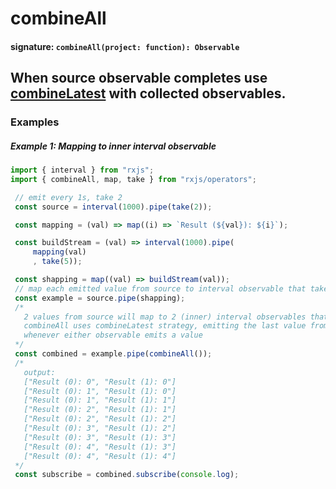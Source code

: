 # combineAll

#### signature: `combineAll(project: function): Observable`

## When source observable completes use [combineLatest](combinelatest.md) with collected observables.

### Examples

##### Example 1: Mapping to inner interval observable

```ts
import { interval } from "rxjs";
import { combineAll, map, take } from "rxjs/operators";

 // emit every 1s, take 2
 const source = interval(1000).pipe(take(2));

 const mapping = (val) => map((i) => `Result (${val}): ${i}`);

 const buildStream = (val) => interval(1000).pipe(
     mapping(val)
     , take(5));

 const shapping = map((val) => buildStream(val));
 // map each emitted value from source to interval observable that takes 5 values
 const example = source.pipe(shapping);
 /*
   2 values from source will map to 2 (inner) interval observables that emit every 1s
   combineAll uses combineLatest strategy, emitting the last value from each
   whenever either observable emits a value
 */
 const combined = example.pipe(combineAll());
 /*
   output:
   ["Result (0): 0", "Result (1): 0"]
   ["Result (0): 1", "Result (1): 0"]
   ["Result (0): 1", "Result (1): 1"]
   ["Result (0): 2", "Result (1): 1"]
   ["Result (0): 2", "Result (1): 2"]
   ["Result (0): 3", "Result (1): 2"]
   ["Result (0): 3", "Result (1): 3"]
   ["Result (0): 4", "Result (1): 3"]
   ["Result (0): 4", "Result (1): 4"]
 */
 const subscribe = combined.subscribe(console.log);
```
